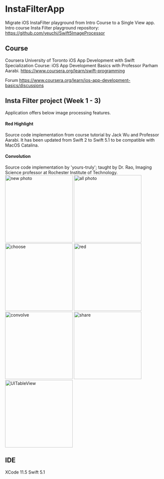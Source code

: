 # InstaFilterApp
Migrate iOS InstaFilter playground from Intro Course to a Single View app.
Intro course Insta Filter playground repository: https://github.com/yeuchi/Swift5ImageProcessor

## Course
Coursera University of Toronto iOS App Development with Swift Specialization
Course: iOS App Development Basics with Professor Parham Aarabi. https://www.coursera.org/learn/swift-programming

Forum https://www.coursera.org/learn/ios-app-development-basics/discussions

## Insta Filter project (Week 1 - 3)
Application offers below image processing features.

#### Red Highlight
Source code implementation from course tutorial by Jack Wu and Professor Aarabi.
It has been updated from Swift 2 to Swift 5.1 to be compatible with MacOS Catalina.

#### Convolution
Source code implementation by 'yours-truly'; taught by Dr. Rao, Imaging Science professor at Rochester Institute of Technology.  
<img width="220" alt="new photo" src="https://user-images.githubusercontent.com/1282659/83980207-7c991c00-a8d9-11ea-9f19-0d587d5ab5a4.png"> <img width="220" alt="all photo" src="https://user-images.githubusercontent.com/1282659/83980214-83279380-a8d9-11ea-84d9-0d1fef7080cf.png"> <img width="220" alt="choose" src="https://user-images.githubusercontent.com/1282659/83980215-87ec4780-a8d9-11ea-972d-e36d6e9afc68.png"> <img width="220" alt="red" src="https://user-images.githubusercontent.com/1282659/83980222-8de22880-a8d9-11ea-8652-978f6033a87d.png"> <img width="220" alt="convolve" src="https://user-images.githubusercontent.com/1282659/83980225-92a6dc80-a8d9-11ea-81e6-521a807f70cc.png"> <img width="220" alt="share" src="https://user-images.githubusercontent.com/1282659/83980226-95a1cd00-a8d9-11ea-81b9-8781b3ce37c9.png"> <img width="220" alt="UITableView" src="https://user-images.githubusercontent.com/1282659/83980227-99cdea80-a8d9-11ea-9fe6-0dc82b36974a.png">


## IDE
XCode 11.5 Swift 5.1
